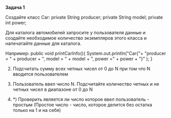 **Задача 1**

Создайте класс Car:
private String producer;
private String model;
private int power;

Для каталога автомобилей запросите у пользователя данные и создайте необходимое
количество экземпляров этого класса и напечатайте данные для каталога.

Например:
public void printCarInfo(){
System.out.println("Car{"+
"producer = " + producer +
", model = " + model +
", power =" + power +
"}"
);
}

2. Подсчитать сумму всех четных чисел от 0 до N
   при том что N вводится пользователем

3. Пользователь ввел число N. 
Подсчитайте количество четных и не четных чисел в диапазоне от 0 до N

4. *) Проверить является ли число которое ввел пользователь - простым
   (Простое число - число, которое делится без остатка только на 1 и на себя)

